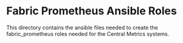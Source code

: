# Fabric Prometheus Ansible Roles 
This directory contains the ansible files needed to create the fabric_prometheus roles needed for the Central Metrics systems.

